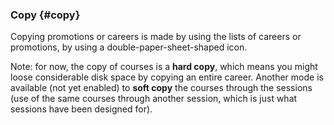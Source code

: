 ### Copy {#copy}

Copying promotions or careers is made by using the lists of careers or promotions, by using a double-paper-sheet-shaped icon.

Note: for now, the copy of courses is a **hard copy**, which means you might loose considerable disk space by copying an entire career. Another mode is available (not yet enabled) to **soft copy** the courses through the sessions (use of the same courses through another session, which is just what sessions have been designed for).